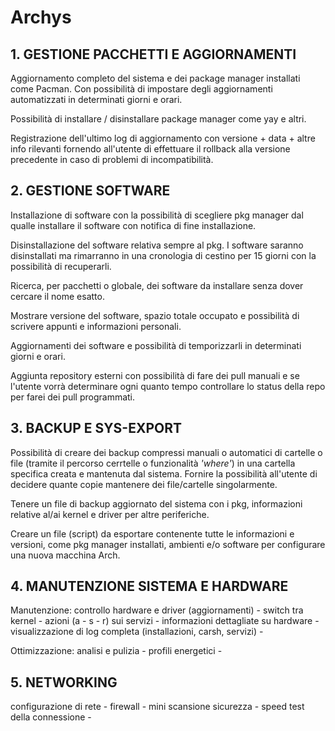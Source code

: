 # Archys

## 1. GESTIONE PACCHETTI E AGGIORNAMENTI
Aggiornamento completo del sistema e dei package manager installati come Pacman. Con possibilità di impostare degli aggiornamenti automatizzati in determinati giorni e orari.

Possibilità di installare / disinstallare package manager come yay e altri.

Registrazione dell'ultimo log di aggiornamento con versione + data + altre info rilevanti fornendo all'utente di effettuare il rollback alla versione precedente in caso di problemi di incompatibilità.

## 2. GESTIONE SOFTWARE
Installazione di software con la possibilità di scegliere pkg manager dal qualle installare il software con notifica di fine installazione.

Disinstallazione del software relativa sempre al pkg. I software saranno disinstallati ma rimarranno in una cronologia di cestino per 15 giorni con la possibilità di recuperarli.

Ricerca, per pacchetti o globale, dei software da installare senza dover cercare il nome esatto.

Mostrare versione del software, spazio totale occupato e possibilità di scrivere appunti e informazioni personali.

Aggiornamenti dei software e possibilità di temporizzarli in determinati giorni e orari.

Aggiunta repository esterni con possibilità di fare dei pull manuali e se l'utente vorrà determinare ogni quanto tempo controllare lo status della repo per farei dei pull programmati.

## 3. BACKUP E SYS-EXPORT
Possibilità di creare dei backup compressi manuali o automatici di cartelle o file (tramite il percorso cerrtelle o funzionalità *'where'*) in una cartella specifica creata e mantenuta dal sistema.
Fornire la possibilità all'utente di decidere quante copie mantenere dei file/cartelle singolarmente.

Tenere un file di backup aggiornato del sistema con i pkg, informazioni relative al/ai kernel e driver per altre periferiche.

Creare un file (script) da esportare contenente tutte le informazioni e versioni, come pkg manager installati, ambienti e/o software per configurare una nuova macchina Arch.

## 4. MANUTENZIONE SISTEMA E HARDWARE

Manutenzione: controllo hardware e driver (aggiornamenti) - switch tra kernel - azioni (a - s - r) sui servizi - informazioni dettagliate su hardware - visualizzazione di log completa (installazioni, carsh, servizi) - 

Ottimizzazione: analisi e pulizia - profili energetici - 

## 5. NETWORKING

configurazione di rete - firewall - mini scansione sicurezza - speed test della connessione - 
